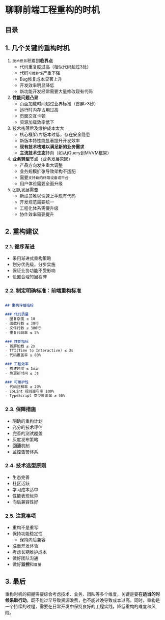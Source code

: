 
# 聊聊前端工程重构的时机



## 目录
<!-- toc -->
 ## 1. 几个关键的重构时机 

1. `技术债务`积累到**临界点**
	- 代码重复度过高（相似代码超过3处）
	- 代码`可维护性`严重下降
	- Bug修复成本显著上升
	- 开发效率明显降低
	- 新功能开发经常需要大量修改现有代码
2. **性能问题凸显**
	- 页面加载时间超过业界标准（首屏>3秒）
	- 运行时内存占用过高
	- 页面交互卡顿
	- 资源加载效率低下
3. 技术栈落后及维护成本太大
	- 核心框架/库版本过低，存在安全隐患
	- 新版本特性能显著提升开发效率
	- **现有技术栈难以满足新的业务需求**
	- **主流技术生态**转向（如从jQuery到MVVM框架）
4. **业务转型**节点（业务发展原因）
	- 产品方向发生重大调整
	- 业务规模扩张导致架构不适配
	- 需要`支持新的终端设备或平台`
	- 用户体验需要全面升级
5. 团队发展需要
	- 新成员难以快速上手现有代码
	- 开发规范需要统一
	- 工程化体系需要升级
	- 协作效率需要提升

## 2. 重构建议

### 2.1. 循序渐进

- 采用渐进式重构策略
- 划分优先级，分步实施
- 保证业务功能不受影响
- 设置合理的里程碑

### 2.2. 制定明确标准：前端重构标准

````markdown

## 重构评估指标

### 代码质量
- 圈复杂度 ≤ 10
- 函数行数 ≤ 30行
- 文件行数 ≤ 300行
- 重复代码率 ≤ 5%

### 性能指标
- 首屏加载 ≤ 2s
- TTI(Time to Interactive) ≤ 3s
- 代码覆盖率 ≥ 80%

### 工程效率
- 构建时间 ≤ 1min
- 热更新时间 ≤ 3s

### 可维护性
- 代码注释率 ≥ 20%
- ESLint 规则遵守率 100%
- TypeScript 类型覆盖率 ≥ 90%
````

### 2.3. 保障措施

- 明确的重构计划
- 充分的技术评估
- 完善的测试覆盖
- 灰度发布策略
- **回滚**机制
- 监控告警体系

### 2.4. 技术选型原则

- 生态完善
- 社区活跃
- 学习成本适中
- 性能表现优异
- 向后兼容性好

### 2.5. 注意事项

- 重构不是重写
- 保持功能稳定性
	- 保持向后兼容
- 注重开发体验
- 考虑长期维护成本
- 做好团队沟通
- 做好**监控**和`度量`

## 3. 最后

重构时机的把握需要综合考虑技术、业务、团队等多个维度，关键是要**在适当的时候采取行动**，既不能过早导致资源浪费，也不能过晚导致成本过高。同时，重构是一个持续的过程，需要在日常开发中保持良好的工程实践，降低重构的难度和风险。